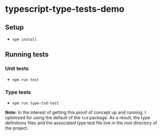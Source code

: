 # typescript-type-tests-demo

## Setup

- `npm install`

## Running tests

### Unit tests

- `npm run test`

### Type tests

- `npm run type-tsd-test`

**Note:** In the interest of getting this proof of concept up and running, I optimized for using the default of the `tsd` package. As a result, the type definitions files and the associated type test file live in the root directory of the project.

